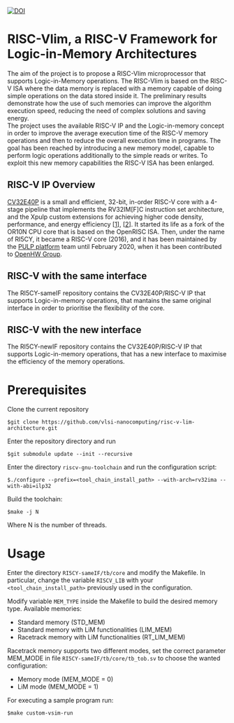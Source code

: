 [![DOI](https://zenodo.org/badge/469124769.svg)](https://zenodo.org/badge/latestdoi/469124769)

# RISC-Vlim, a RISC-V Framework for Logic-in-Memory Architectures

The aim of the project is to propose a RISC-Vlim microprocessor that supports Logic-in-Memory operations. The RISC-Vlim is based on the RISC-V ISA where the data memory is replaced with a memory capable of doing simple operations on the data stored inside it. The preliminary results demonstrate how the use of such memories can improve the algorithm execution speed, reducing the need of complex solutions and saving energy.\
The project uses the available RISC-V IP and the Logic-in-memory concept in order to improve the average execution time of the RISC-V memory operations and then to reduce the overall execution time in programs.
The goal has been reached by introducing a new memory model, capable to perform logic operations additionally to the simple reads or writes. To exploit this new memory capabilities the RISC-V ISA has been enlarged.

## RISC-V IP Overview
[CV32E40P](https://github.com/openhwgroup/cv32e40p) is a small and efficient, 32-bit, in-order RISC-V core with a 4-stage pipeline that implements
the RV32IM\[F\]C instruction set architecture, and the Xpulp custom extensions for achieving
higher code density, performance, and energy efficiency \[[1](https://doi.org/10.1109/TVLSI.2017.2654506)\], \[[2](https://doi.org/10.1109/PATMOS.2017.8106976)\].
It started its life as a fork of the OR10N CPU core that is based on the OpenRISC ISA.
Then, under the name of RI5CY, it became a RISC-V core (2016), and it has been maintained
by the [PULP platform](https://www.pulp-platform.org/) team until February 2020,
when it has been contributed to [OpenHW Group](https://www.openhwgroup.org/).

## RISC-V with the same interface
The RI5CY-sameIF repository contains the CV32E40P/RISC-V IP that supports Logic-in-memory operations, that mantains the same original interface in order to prioritise the flexibility of the core.

## RISC-V with the new interface
The RI5CY-newIF repository contains the CV32E40P/RISC-V IP that supports Logic-in-memory operations, that has a new interface to maximise the efficiency of the memory operations.


# Prerequisites
Clone the current repository

    $git clone https://github.com/vlsi-nanocomputing/risc-v-lim-architecture.git

Enter the repository directory and run

    $git submodule update --init --recursive

Enter the directory `riscv-gnu-toolchain` and run the configuration script:

    $./configure --prefix=<tool_chain_install_path> --with-arch=rv32ima --with-abi=ilp32

Build the toolchain:

    $make -j N

Where N is the number of threads.

# Usage
Enter the directory `RI5CY-sameIF/tb/core` and modify the Makefile. In particular, change the variable `RISCV_LIB` with your `<tool_chain_install_path>` previously used in the configuration.

Modify variable `MEM_TYPE` inside the Makefile to build the desired memory type.
Available memories:
- Standard memory (STD_MEM)
- Standard memory with LiM functionalities (LIM_MEM)
- Racetrack memory with LiM functionalities (RT_LIM_MEM)

Racetrack memory supports two different modes, set the correct parameter MEM_MODE in file `RI5CY-sameIF/tb/core/tb_tob.sv` to choose the wanted configuration:
- Memory mode (MEM_MODE = 0)
- LiM mode    (MEM_MODE = 1)



For executing a sample program run:

    $make custom-vsim-run







